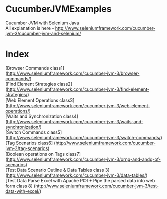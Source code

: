 # CucumberJVMExamples
Cucumber JVM with Selenium Java  
All explanation is here - http://www.seleniumframework.com/cucumber-jvm-3/cucumber-jvm-and-selenium/  

# Index  
[Browser Commands class1] (http://www.seleniumframework.com/cucumber-jvm-3/browser-commands/)  
[Find Element Strategies class2] (http://www.seleniumframework.com/cucumber-jvm-3/find-element-strategies/)  
[Web Element Operations class3] (http://www.seleniumframework.com/cucumber-jvm-3/web-element-operations/)  
[Waits and Synchronization class4] (http://www.seleniumframework.com/cucumber-jvm-3/waits-and-synchronization/)  
[Switch Commands class5] (http://www.seleniumframework.com/cucumber-jvm-3/switch-commands/)  
[Tag Scenarios class6] (http://www.seleniumframework.com/cucumber-jvm-3/tag-scenarios)  
[Boolean operations on Tags class7] (http://www.seleniumframework.com/cucumber-jvm-3/orng-and-andg-of-scenarios)  
[Test Data Scenario Outline & Data Tables class 3] (http://www.seleniumframework.com/cucumber-jvm-3/data-tables/)  
[Test Data Parse Excel with Apache POI + Pipe the parsed data into web form class 8] (http://www.seleniumframework.com/cucumber-jvm-3/test-data-with-excel/)  
  
  

